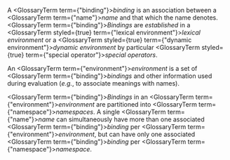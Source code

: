  



A <GlossaryTerm  term={"binding"}><i>binding</i></GlossaryTerm> is an association between a <GlossaryTerm  term={"name"}><i>name</i></GlossaryTerm> and that which the name denotes. <GlossaryTerm  term={"binding"}><i>Bindings</i></GlossaryTerm> are *established* in a <GlossaryTerm styled={true} term={"lexical environment"}><i>lexical environment</i></GlossaryTerm> or a <GlossaryTerm styled={true} term={"dynamic environment"}><i>dynamic environment</i></GlossaryTerm> by particular <GlossaryTerm styled={true} term={"special operator"}><i>special operators</i></GlossaryTerm>. 



An <GlossaryTerm  term={"environment"}><i>environment</i></GlossaryTerm> is a set of <GlossaryTerm  term={"binding"}><i>bindings</i></GlossaryTerm> and other information used during evaluation (*e.g.*, to associate meanings with names). 



<GlossaryTerm  term={"binding"}><i>Bindings</i></GlossaryTerm> in an <GlossaryTerm  term={"environment"}><i>environment</i></GlossaryTerm> are partitioned into <GlossaryTerm  term={"namespace"}><i>namespaces</i></GlossaryTerm>. A single <GlossaryTerm  term={"name"}><i>name</i></GlossaryTerm> can simultaneously have more than one associated <GlossaryTerm  term={"binding"}><i>binding</i></GlossaryTerm> per <GlossaryTerm  term={"environment"}><i>environment</i></GlossaryTerm>, but can have only one associated <GlossaryTerm  term={"binding"}><i>binding</i></GlossaryTerm> per <GlossaryTerm  term={"namespace"}><i>namespace</i></GlossaryTerm>. 



